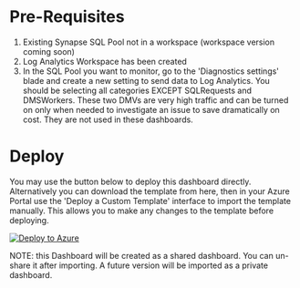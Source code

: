 # Pre-Requisites
1. Existing Synapse SQL Pool not in a workspace (workspace version coming soon)
2. Log Analytics Workspace has been created
3. In the SQL Pool you want to monitor, go to the 'Diagnostics settings' blade and create a new setting to send data to Log Analytics. You should be selecting all categories EXCEPT SQLRequests and DMSWorkers. These two DMVs are very high traffic and can be turned on only when needed to investigate an issue to save dramatically on cost. They are not used in these dashboards. 

# Deploy

You may use the button below to deploy this dashboard directly. Alternatively you can download the template from here, then in your Azure Portal use the 'Deploy a Custom Template' interface to import the template manually. This allows you to make any changes to the template before deploying. 

[![Deploy to Azure](https://aka.ms/deploytoazurebutton)](https://portal.azure.com/#create/Microsoft.Template/uri/https%3A%2F%2Fraw.githubusercontent.com%2Fmicrosoft%2FAzure_Synapse_Toolbox%2Fmaster%2FAzureDashboards%2FSynapse%2FSynapseDashboardTemplateV1.4.json)

NOTE: this Dashboard will be created as a shared dashboard. You can un-share it after importing. A future version will be imported as a private dashboard. 
